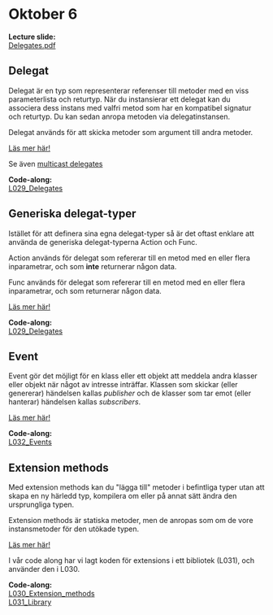 # Oktober 6

**Lecture slide:**  
[Delegates.pdf](https://github.com/everyloop/NEU25G-Csharp/blob/master/Resources/Delegates.pdf)

## Delegat

Delegat är en typ som representerar referenser till metoder med en viss parameterlista och returtyp. När du instansierar ett delegat kan du associera dess instans med valfri metod som har en kompatibel signatur och returtyp. Du kan sedan anropa metoden via delegatinstansen.

Delegat används för att skicka metoder som argument till andra metoder.

[Läs mer här!](https://learn.microsoft.com/en-us/dotnet/csharp/programming-guide/delegates/)

Se även [multicast delegates](https://www.geeksforgeeks.org/multicast-delegates-in-c-sharp/)

**Code-along:**  
[L029_Delegates](https://github.com/everyloop/NEU25G-Csharp/blob/master/Code-alongs/L029_Delegates/Program.cs)

## Generiska delegat-typer

Istället för att definera sina egna delegat-typer så är det oftast enklare att använda de generiska delegat-typerna Action<T> och Func<T>.

Action används för delegat som refererar till en metod med en eller flera inparametrar, och som **inte** returnerar någon data.

Func används för delegat som refererar till en metod med en eller flera inparametrar, och som returnerar någon data.

[Läs mer här!](https://dev.to/theramoliya/action-and-func-delegates-in-c-2mg5)

**Code-along:**  
[L029_Delegates](https://github.com/everyloop/NEU25G-Csharp/blob/master/Code-alongs/L029_Delegates/Program.cs)

## Event

Event gör det möjligt för en klass eller ett objekt att meddela andra klasser eller objekt när något av intresse inträffar. Klassen som skickar (eller genererar) händelsen kallas *publisher* och de klasser som tar emot (eller hanterar) händelsen kallas *subscribers*.

[Läs mer här!](https://learn.microsoft.com/en-us/dotnet/csharp/programming-guide/events/)

**Code-along:**  
[L032_Events](https://github.com/everyloop/NEU25G-Csharp/tree/master/Code-alongs/L032_Events)

## Extension methods

Med extension methods kan du "lägga till" metoder i befintliga typer utan att skapa en ny härledd typ, kompilera om eller på annat sätt ändra den ursprungliga typen. 

Extension methods är statiska metoder, men de anropas som om de vore instansmetoder för den utökade typen.

[Läs mer här!](https://learn.microsoft.com/en-us/dotnet/csharp/programming-guide/classes-and-structs/extension-methods)

I vår code along har vi lagt koden för extensions i ett bibliotek (L031), och använder den i L030.

**Code-along:**  
[L030_Extension_methods](https://github.com/everyloop/NEU25G-Csharp/blob/master/Code-alongs/L030_Extension_methods/Program.cs)  
[L031_Library](https://github.com/everyloop/NEU25G-Csharp/blob/master/Code-alongs/L031_Library/StringExtensions.cs)  
